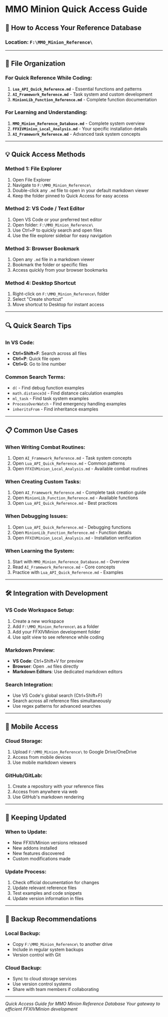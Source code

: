 # MMO Minion Quick Access Guide

## 🚀 **How to Access Your Reference Database**

### **Location**: `F:\MMO_Minion_Reference\`

---

## 📁 **File Organization**

### **For Quick Reference While Coding:**
1. **`Lua_API_Quick_Reference.md`** - Essential functions and patterns
2. **`AI_Framework_Reference.md`** - Task system and custom development
3. **`MinionLib_Function_Reference.md`** - Complete function documentation

### **For Learning and Understanding:**
1. **`MMO_Minion_Reference_Database.md`** - Complete system overview
2. **`FFXIVMinion_Local_Analysis.md`** - Your specific installation details
3. **`AI_Framework_Reference.md`** - Advanced task system concepts

---

## 💡 **Quick Access Methods**

### **Method 1: File Explorer**
1. Open File Explorer
2. Navigate to `F:\MMO_Minion_Reference\`
3. Double-click any `.md` file to open in your default markdown viewer
4. Keep the folder pinned to Quick Access for easy access

### **Method 2: VS Code / Text Editor**
1. Open VS Code or your preferred text editor
2. Open folder: `F:\MMO_Minion_Reference\`
3. Use Ctrl+P to quickly search and open files
4. Use the file explorer sidebar for easy navigation

### **Method 3: Browser Bookmark**
1. Open any `.md` file in a markdown viewer
2. Bookmark the folder or specific files
3. Access quickly from your browser bookmarks

### **Method 4: Desktop Shortcut**
1. Right-click on `F:\MMO_Minion_Reference\` folder
2. Select "Create shortcut"
3. Move shortcut to Desktop for instant access

---

## 🔍 **Quick Search Tips**

### **In VS Code:**
- **Ctrl+Shift+F**: Search across all files
- **Ctrl+P**: Quick file open
- **Ctrl+G**: Go to line number

### **Common Search Terms:**
- `d(` - Find debug function examples
- `math.distance3d` - Find distance calculation examples
- `ml_task` - Find task system examples
- `ProcessOverWatch` - Find emergency handling examples
- `inheritsFrom` - Find inheritance examples

---

## 📋 **Common Use Cases**

### **When Writing Combat Routines:**
1. Open `AI_Framework_Reference.md` - Task system concepts
2. Open `Lua_API_Quick_Reference.md` - Common patterns
3. Open `FFXIVMinion_Local_Analysis.md` - Available combat routines

### **When Creating Custom Tasks:**
1. Open `AI_Framework_Reference.md` - Complete task creation guide
2. Open `MinionLib_Function_Reference.md` - Available functions
3. Open `Lua_API_Quick_Reference.md` - Best practices

### **When Debugging Issues:**
1. Open `Lua_API_Quick_Reference.md` - Debugging functions
2. Open `MinionLib_Function_Reference.md` - Function details
3. Open `FFXIVMinion_Local_Analysis.md` - Installation verification

### **When Learning the System:**
1. Start with `MMO_Minion_Reference_Database.md` - Overview
2. Read `AI_Framework_Reference.md` - Core concepts
3. Practice with `Lua_API_Quick_Reference.md` - Examples

---

## 🛠️ **Integration with Development**

### **VS Code Workspace Setup:**
1. Create a new workspace
2. Add `F:\MMO_Minion_Reference\` as a folder
3. Add your FFXIVMinion development folder
4. Use split view to see reference while coding

### **Markdown Preview:**
- **VS Code**: Ctrl+Shift+V for preview
- **Browser**: Open `.md` files directly
- **Markdown Editors**: Use dedicated markdown editors

### **Search Integration:**
- Use VS Code's global search (Ctrl+Shift+F)
- Search across all reference files simultaneously
- Use regex patterns for advanced searches

---

## 📱 **Mobile Access**

### **Cloud Storage:**
1. Upload `F:\MMO_Minion_Reference\` to Google Drive/OneDrive
2. Access from mobile devices
3. Use mobile markdown viewers

### **GitHub/GitLab:**
1. Create a repository with your reference files
2. Access from anywhere via web
3. Use GitHub's markdown rendering

---

## 🔄 **Keeping Updated**

### **When to Update:**
- New FFXIVMinion versions released
- New addons installed
- New features discovered
- Custom modifications made

### **Update Process:**
1. Check official documentation for changes
2. Update relevant reference files
3. Test examples and code snippets
4. Update version information in files

---

## 💾 **Backup Recommendations**

### **Local Backup:**
- Copy `F:\MMO_Minion_Reference\` to another drive
- Include in regular system backups
- Version control with Git

### **Cloud Backup:**
- Sync to cloud storage services
- Use version control systems
- Share with team members if collaborating

---

*Quick Access Guide for MMO Minion Reference Database*
*Your gateway to efficient FFXIVMinion development*
